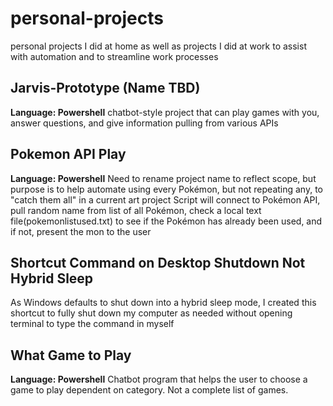 # personal-projects
personal projects I did at home as well as projects I did at work to assist with automation and to streamline work processes

## Jarvis-Prototype (Name TBD) ##
  **Language: Powershell**
  chatbot-style project that can play games with you, answer questions, and give information pulling from various APIs
  
## Pokemon API Play ##
  **Language: Powershell**
  Need to rename project name to reflect scope, but purpose is to help automate using every Pokémon, but not repeating any, to "catch them all" in a current art project
  Script will connect to Pokémon API, pull random name from list of all Pokémon, check a local text file(pokemonlistused.txt) to see if the Pokémon has already been used, and if not, present the mon to the user
  
## Shortcut Command on Desktop Shutdown Not Hybrid Sleep ##
  As Windows defaults to shut down into a hybrid sleep mode, I created this shortcut to fully shut down my computer as needed without opening terminal to type the command in myself

## What Game to Play ##
  **Language: Powershell**
  Chatbot program that helps the user to choose a game to play dependent on category. Not a complete list of games.
